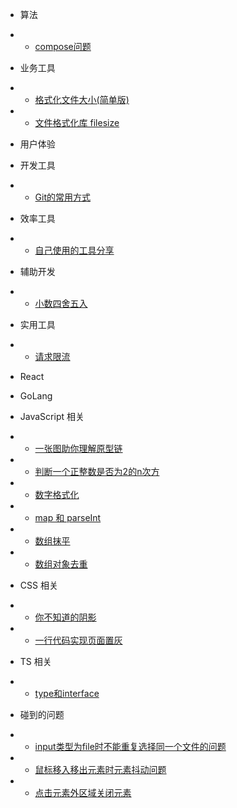 * 算法
* * [compose问题](/algorithm/compose.md)

* 业务工具
* * [格式化文件大小(简单版)](/business/format-file-size.md)
* * [文件格式化库 filesize](/business/filesize.md)

* 用户体验
    
* 开发工具
* * [Git的常用方式](/development-tools/git-tips.md)

* 效率工具
* * [自己使用的工具分享](/tools/efficiency-tools.md)

* 辅助开发 
* * [小数四舍五入](/help/round.md)  

* 实用工具
* * [请求限流](/util/query-limit.md)

* React

* GoLang

* JavaScript 相关
* * [一张图助你理解原型链](/javascript/prototype.md) 
* * [判断一个正整数是否为2的n次方](/javascript/ispoweroftwo.md)
* * [数字格式化](/javascript/number-format.md)
* * [map 和 parseInt](/javascript/map-parseint.md)
* * [数组抹平](/javascript/array-screed.md)
* * [数组对象去重](/javascript/array-object-unique.md)

* CSS 相关
* * [你不知道的阴影](/css/shadow.md)
* * [一行代码实现页面置灰](/css/page-gray.md)

* TS 相关
* * [type和interface](/ts/type-interface.md)

* 碰到的问题
* * [input类型为file时不能重复选择同一个文件的问题](/project-question/input-typeof-file.md)
* * [鼠标移入移出元素时元素抖动问题](/project-question/mouse-over-out.md)
* * [点击元素外区域关闭元素](/project-question/click-out-of-area-close.md)
